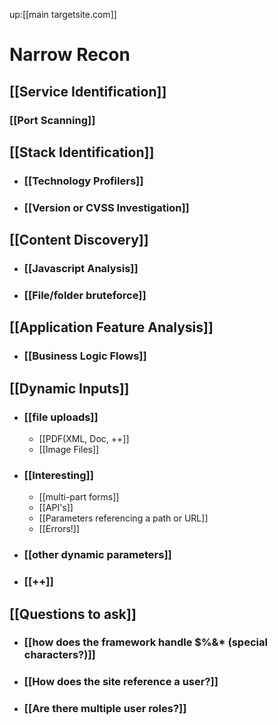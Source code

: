 up:[[main targetsite.com]]
# Narrow Recon
## [[Service Identification]]
   ### [[Port Scanning]]

## [[Stack Identification]]
- ### [[Technology Profilers]]
- ### [[Version or CVSS Investigation]]
## [[Content Discovery]]
- ### [[Javascript Analysis]]
- ### [[File/folder bruteforce]]

## [[Application Feature Analysis]]
- ### [[Business Logic Flows]]
## [[Dynamic Inputs]]
- ### [[file uploads]]
	- [[PDF(XML, Doc, ++]]
	- [[Image Files]]
- ### [[Interesting]]
	- [[multi-part forms]]
	- [[API's]]
	- [[Parameters referencing a path or URL]]
	- [[Errors!]]
- ### [[other dynamic parameters]]
- ### [[++]]
## [[Questions to ask]]

- ### [[how does the framework handle $%&* (special characters?)]]
- ### [[How does the site reference a user?]]
- ### [[Are there multiple user roles?]]


